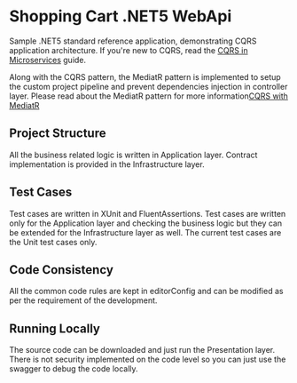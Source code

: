# Shopping Cart .NET5 WebApi
Sample .NET5 standard reference application, demonstrating CQRS application architecture. If you're new to CQRS, read the [CQRS in Microservices](https://docs.microsoft.com/en-us/dotnet/architecture/microservices/microservice-ddd-cqrs-patterns/cqrs-microservice-reads) guide.

Along with the CQRS pattern, the MediatR pattern is implemented to setup the custom project pipeline and prevent dependencies injection in controller layer. Please read about the MediatR pattern for more information[CQRS with MediatR](https://medium.com/@ducmeit/net-core-using-cqrs-pattern-with-mediatr-part-1-55557e90931b)

## Project Structure

All the business related logic is written in Application layer. Contract implementation is provided in the Infrastructure layer.

## Test Cases

Test cases are written in XUnit and FluentAssertions. Test cases are written only for the Application layer and checking the business logic but they can be extended for the Infrastructure layer as well. The current test cases are the Unit test cases only.

## Code Consistency

All the common code rules are kept in editorConfig and can be modified as per the requirement of the development.

## Running Locally

The source code can be downloaded and just run the Presentation layer. There is not security implemented on the code level so you can just use the swagger to debug the code locally.

